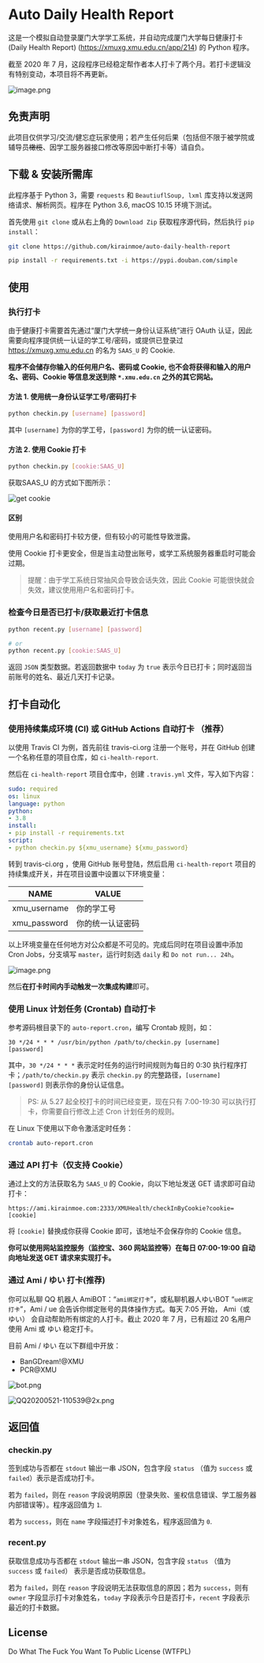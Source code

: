 # Auto Daily Health Report

这是一个模拟自动登录厦门大学学工系统，并自动完成厦门大学每日健康打卡 (Daily Health Report) (https://xmuxg.xmu.edu.cn/app/214) 的 Python 程序。

截至 2020 年 7 月，这段程序已经稳定帮作者本人打卡了两个月。若打卡逻辑没有特别变动，本项目将不再更新。

![image.png](https://i.loli.net/2020/07/18/9kspbW6LIUjcQ1t.png)

## 免责声明

此项目仅供学习/交流/健忘症玩家使用；若产生任何后果（包括但不限于被学院或辅导员<s>橄榄</s>、因学工服务器接口修改等原因中断打卡等）请自负。

## 下载 & 安装所需库

此程序基于 Python 3，需要 `requests` 和 `BeautiuflSoup, lxml` 库支持以发送网络请求、解析网页。程序在 Python 3.6, macOS 10.15 环境下测试。

首先使用 `git clone` 或从右上角的 `Download Zip` 获取程序源代码，然后执行 `pip install`：

```bash
git clone https://github.com/kirainmoe/auto-daily-health-report

pip install -r requirements.txt -i https://pypi.douban.com/simple
```

## 使用

### 执行打卡

由于健康打卡需要首先通过“厦门大学统一身份认证系统”进行 OAuth 认证，因此需要向程序提供统一认证的学工号/密码，或提供已登录过 https://xmuxg.xmu.edu.cn 的名为 `SAAS_U` 的 Cookie.

**程序不会储存你输入的任何用户名、密码或 Cookie, 也不会将获得和输入的用户名、密码、Cookie 等信息发送到除 `*.xmu.edu.cn` 之外的其它网站。**

#### 方法 1. 使用统一身份认证学工号/密码打卡

```bash
python checkin.py [username] [password]
```

其中 `[username]` 为你的学工号，`[password]` 为你的统一认证密码。

#### 方法 2. 使用 Cookie 打卡

```bash
python checkin.py [cookie:SAAS_U]
```

获取SAAS_U 的方式如下图所示：

![get cookie](get_cookie.png)

#### 区别

使用用户名和密码打卡较方便，但有较小的可能性导致泄露。

使用 Cookie 打卡更安全，但是当主动登出账号，或学工系统服务器重启时可能会过期。

> 提醒：由于学工系统日常抽风会导致会话失效，因此 Cookie 可能很快就会失效，建议使用用户名和密码打卡。

### 检查今日是否已打卡/获取最近打卡信息

```bash
python recent.py [username] [password]

# or
python recent.py [cookie:SAAS_U]
```

返回 `JSON` 类型数据。若返回数据中 `today` 为 `true` 表示今日已打卡；同时返回当前账号的姓名、最近几天打卡记录。

## 打卡自动化

### 使用持续集成环境 (CI) 或 GitHub Actions 自动打卡 （推荐）

以使用 Travis CI 为例，首先前往 travis-ci.org 注册一个账号，并在 GitHub 创建一个名称任意的项目仓库，如 `ci-health-report`.

然后在 `ci-health-report` 项目仓库中，创建 `.travis.yml` 文件，写入如下内容：

```yaml
sudo: required
os: linux
language: python
python:
- 3.8
install:
- pip install -r requirements.txt
script:
- python checkin.py ${xmu_username} ${xmu_password}
```

转到 travis-ci.org ，使用 GitHub 账号登陆，然后启用 `ci-health-report` 项目的持续集成开关，并在项目设置中设置以下环境变量：

| NAME | VALUE |
|------|-------|
| xmu_username | 你的学工号 |
| xmu_password | 你的统一认证密码 |

以上环境变量在任何地方对公众都是不可见的。完成后同时在项目设置中添加 Cron Jobs，分支填写 `master`，运行时刻选 `daily` 和 `Do not run... 24h`。

![image.png](https://i.loli.net/2020/07/18/7uPExRmdbAULWHs.png)

然后**在打卡时间内手动触发一次集成构建**即可。

### 使用 Linux 计划任务 (Crontab) 自动打卡

参考源码根目录下的 `auto-report.cron`，编写 Crontab 规则，如：

```
30 */24 * * * /usr/bin/python /path/to/checkin.py [username] [password]
```

其中，`30 */24 * * *` 表示定时任务的运行时间规则为每日的 0:30 执行程序打卡；`/path/to/checkin.py` 表示 `checkin.py` 的完整路径，`[username] [password]` 则表示你的身份认证信息。

> PS: 从 5.27 起全校打卡的时间已经变更，现在只有 7:00-19:30 可以执行打卡，你需要自行修改上述 Cron 计划任务的规则。

在 Linux 下使用以下命令激活定时任务：

```bash
crontab auto-report.cron
```

### 通过 API 打卡（仅支持 Cookie）

通过上文的方法获取名为 `SAAS_U` 的 Cookie，向以下地址发送 GET 请求即可自动打卡：

```
https://ami.kirainmoe.com:2333/XMUHealth/checkInByCookie?cookie=[cookie]
``` 

将 `[cookie]` 替换成你获得 Cookie 即可，该地址不会保存你的 Cookie 信息。

**你可以使用网站监控服务（监控宝、360 网站监控等）在每日 07:00-19:00 自动向地址发送 GET 请求来实现打卡。**

### 通过 Ami / ゆい 打卡(推荐)

你可以私聊 QQ 机器人 AmiBOT：“`ami绑定打卡`”，或私聊机器人ゆいBOT “`ue绑定打卡`”，Ami / ue 会告诉你绑定账号的具体操作方式。每天 7:05 开始， Ami（或 ゆい） 会自动帮助所有绑定的人打卡。截止 2020 年 7 月，已有超过 20 名用户使用 Ami 或 ゆい 稳定打卡。

目前 Ami / ゆい 在以下群组中开放：

- BanGDream!@XMU
- PCR@XMU

![bot.png](https://i.loli.net/2020/05/21/ArDbsOucV8o9lCq.png)

![QQ20200521-110539@2x.png](https://i.loli.net/2020/05/21/LDwNJSBn75OaC1T.png)

## 返回值

### checkin.py

签到成功与否都在 `stdout` 输出一串 JSON，包含字段 `status` （值为 `success` 或 `failed`）表示是否成功打卡。

若为 `failed`，则在 `reason` 字段说明原因（登录失败、鉴权信息错误、学工服务器内部错误等）。程序返回值为 `1`.

若为 `success`，则在 `name` 字段描述打卡对象姓名，程序返回值为 `0`.

### recent.py

获取信息成功与否都在 `stdout` 输出一串 JSON，包含字段 `status` （值为 `success` 或 `failed`） 表示是否成功获取信息。

若为 `failed`，则在 `reason` 字段说明无法获取信息的原因；若为 `success`，则有 `owner` 字段显示打卡对象姓名，`today` 字段表示今日是否打卡，`recent` 字段表示最近的打卡数据。

## License

Do What The Fuck You Want To Public License (WTFPL)
